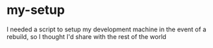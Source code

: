 # my-setup
I needed a script to setup my development machine in the event of a rebuild, so I thought I'd share with the rest of the world
